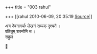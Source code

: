+++
title = "003 rahul"

+++
[[rahul	2010-06-09, 20:35:19 [Source](https://groups.google.com/g/samskrita/c/eVwSxaOw0QY)]]



  
अत्र देवनागर्याः लेखनं सम्यक् दृश्यते ।  
पठितुम् शक्नोमि च ।  
राहुल



